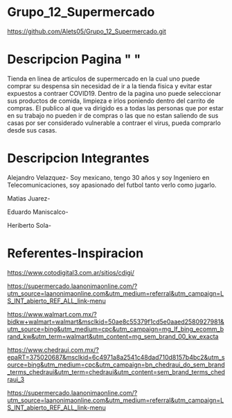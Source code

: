 # Grupo_12_Supermercado


https://github.com/Alets05/Grupo_12_Supermercado.git

# Descripcion Pagina  "  " 

Tienda en linea de articulos de supermercado en la cual uno puede comprar su despensa sin necesidad de ir a la tienda fisica y evitar estar expuestos a contraer COVID19. Dentro de la pagina uno puede seleccionar sus productos de comida, limpieza e irlos poniendo dentro del carrito de compras.
El publico al que va dirigido es a todas las personas que por estar en su trabajo no pueden ir de compras o las que no estan saliendo de sus casas por ser considerado vulnerable a contraer el virus, pueda comprarlo desde sus casas.


# Descripcion Integrantes

Alejandro Velazquez- Soy mexicano, tengo 30 años y soy Ingeniero en Telecomunicaciones, soy apasionado del futbol tanto verlo como jugarlo.

Matias Juarez-

Eduardo Maniscalco-

Heriberto Sola-


# Referentes-Inspiracion

https://www.cotodigital3.com.ar/sitios/cdigi/

https://supermercado.laanonimaonline.com/?utm_source=laanonimaonline.com&utm_medium=referral&utm_campaign=LS_INT_abierto_REF_ALL_link-menu

https://www.walmart.com.mx/?bidkw+walmart=walmart&msclkid=50ae8c55379f1cd5e0aaed2580927981&utm_source=bing&utm_medium=cpc&utm_campaign=mg_lf_bing_ecomm_brand_kw&utm_term=walmart&utm_content=mg_sem_brand_00_kw_exacta

https://www.chedraui.com.mx/?epaRT=375020687&msclkid=6c4971a8a2541c48dad710d8157b4bc2&utm_source=bing&utm_medium=cpc&utm_campaign=bn_chedraui_do_sem_brand_terms_chedraui&utm_term=chedraui&utm_content=sem_brand_terms_chedraui_3

https://supermercado.laanonimaonline.com/?utm_source=laanonimaonline.com&utm_medium=referral&utm_campaign=LS_INT_abierto_REF_ALL_link-menu


